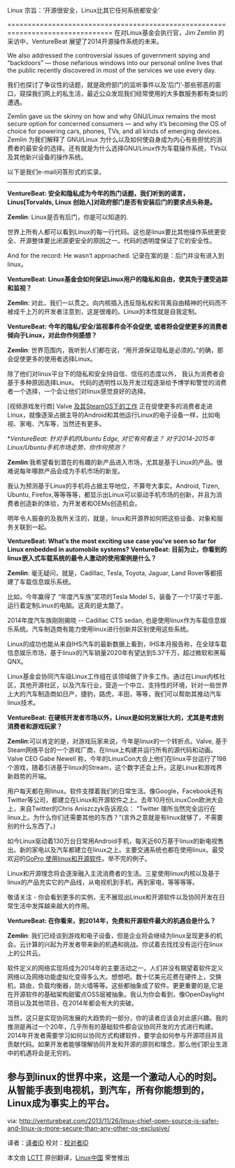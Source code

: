 Linux 宗旨：‘开源很安全，Linux比其它任何系统都安全’

================================================================================
在对Linux基金会执行官，Jim Zemlin 的采访中，VentureBeat 展望了2014开源操作系统的未来。

We also addressed the controversial issues of government spying and “backdoors” — those nefarious windows into our personal online lives that the public recently discovered in most of the services we use every day.

我们也探讨了争议性的话题，就是政府部门的监听事件以及‘后门’-那些邪恶的窗口，窥探我们网上的私生活，最近公众发现我们经常使用的大多数服务都有类似的遭遇。

Zemlin gave us the skinny on how and why GNU/Linux remains the most secure option for concerned consumers — and why it’s becoming the OS of choice for powering cars, phones, TVs, and all kinds of emerging devices.  
Zemlin 为我们解释了 GNU/Linux 为什么以及如何使自身成为内心有些担忧的消费者的最安全的选择。还有就是为什么选择GNU/Linux作为车载操作系统，TVs以及其他新兴设备的操作系统。

以下是我们e-mail问答形式的实录。

----------

**VentureBeat: 安全和隐私成为今年的热门话题，我们听到的谣言，Linus[Torvalds, Linux 创始人]对政府部门是否有安装后门的要求点头称是。**

**Zemlin**: Linux是否有后门，你是可以知道的.

世界上所有人都可以看到Linux的每一行代码。这也是linux要比其他操作系统更安全、开源整体要比闭源更安全的原因之一。代码的透明度保证了它的安全性。

And for the record: He wasn’t approached.
记录在案的是：后门并没有进入到linux。

**VentureBeat: Linux基金会如何保证Linux用户的隐私和自由，使其免于遭受追踪和监视？**

**Zemlin**: 对此，我们一以贯之。向内核插入违反隐私权和背离自由精神的代码而不被成千上万的开发者注意到，这是很难的。Linux的本性就是自我定制。

**VentureBeat: 今年的隐私/安全/监视事件会不会促使, 或者将会促使更多的消费者倾向于Linux，对此你作何感想？**

**Zemlin**: 世界范围内，我听到人们都在说，“用开源保证隐私是必须的。”的确，那会促使更多的使用者选择Linux。
   
除了他们对linux平台下的隐私和安全持自信、信任的态度以外， 我认为消费者会基于多种原因选择Linux。
代码的透明性以及开发过程逐渐给予博学和警觉的消费者一个选择，一个会让他们对linux感觉良好的选择。

[视频游戏发行商] Valve [及其SteamOS下的工作][1] 正在促使更多的消费者走进Linux，就像逐渐占据主导的Android和其他运行Linux的电子设备一样，比如电视、家电、汽车等，当然还有更多。

**VentureBeat: 针对手机的Ubuntu Edge, 对它有何看法？ 对于2014-2015年Linux/Ubuntu手机市场走势，你作何预测？*

**Zemlin**:我希望看到潜在的有趣的新产品进入市场，尤其是基于Linux的产品。很难说每年哪款产品会成为手机市场的新宠。

我认为预测基于Linux的手机将占据主导地位，不算夸大事实。Android, Tizen, Ubuntu, Firefox,等等等等，都显示出Linux可以驱动手机市场的创新，并且为消费者创造新的体验，为开发者和OEMs创造机会。

明年令人振奋的及我所关注的，就是，linux和开源界如何把这些设备、对象和服务关联到一起。

**VentureBeat: What’s the most exciting use case you’ve seen so far for Linux embedded in automobile systems?**
**VentureBeat: 目前为止，你看到的linux嵌入式车载系统的最令人激动的使用案例是什么？**

**Zemlin**: 毫无疑问，就是，Cadillac, Tesla, Toyota, Jaguar, Land Rover等都搭建了车载信息娱乐系统。

比如，今年赢得了 “年度汽车族”奖项的Tesla Model S，装备了一个17英寸平面、运行着定制Linux的电脑。这真的是太酷了。

2014年度汽车族刚刚揭晓 --  Cadillac CTS sedan, 也是使用linux作为车载信息娱乐系统。汽车制造商有能力使用linux进行创新并区别使用这些系统。

Linux的成功也能从来自IHS汽车的最新数据上看到，IHS本月报告称，在全球车载信息娱乐市场，基于linux的汽车销量2020年有望达到5.37千万，超过微软和黑莓QNX。

Linux基金会协同汽车级Linux工作组在该领域做了许多工作。通过在Linux内核社区，其他开源社区，以及汽车行业，营造一个中立、支持性的环境，针对一些世界上大的汽车制造商如日产，捷豹，路虎，丰田，等等，我们可以帮助其推动汽车linux技术。

**VentureBeat: 在硬核开发者市场以外，Linux是如何发展壮大的，尤其是考虑到消费者和游戏玩家？**
  
**Zemlin**:可以肯定的是，对游戏玩家来说，今年是linux的一个转折点。Valve, 基于Steam网络平台的一个游戏厂商，在linux上构建并运行所有的源代码和动画。Valve CEO Gabe Newell 称，今年的LinuxCon大会上他们在linux平台运行了198个游戏，随着引进基于linux的Stream，这个数字还会上升。这是Linux和游戏界新趋势的开端。

用户每天都在用linux。软件支撑着我们的日常生活。像Google，Facebook还有Twitter等公司，都建立在Linux和开源软件之上。去年10月份LinuxCon欧洲大会上，来自Twitter的Chris Aniszczyk告诉观众：
“Twitter 理所当然完全运行在linux上。为什么你们还需要其他的东西？”(言外之意就是有linux就够了，不需要别的什么东西了。)

如今Linux驱动着130万台日常用Android手机，每天近60万基于linux的新电视售出。新的家电以及汽车都建立在linux之上。主要交通系统也都在使用linux。最受欢迎的[GoPro 使用linux和开源软件][2]。举不完的例子。

Linux和开源理念将会逐渐融入主流消费者的生活。三星使用linux内核以及基于linux的产品充实它的产品线，从电视机到手机，再到家电，等等等等。

敬请关注 - 你会看到更多的实例，无不展现出Linux和开源软件以及协同开发在日常生活中发挥越来越大的作用。

**VentureBeat: 在你看来，到2014年，免费和开源软件最大的机遇会是什么？**

**Zemlin**: 我们已经谈到游戏和电子设备，但是企业将会继续为linux呈现更多的机会。云计算的兴起为开发者带来新的机遇和挑战。你试着去找找没有运行在linux上的公共云。

软件定义的网络实现将成为2014年的主要活动之一。人们并没有期望着软件定义网络以及网络功能虚拟化变得多么大。想想吧。数十亿美元花费在硬件上，交换机，路由，负载均衡器，防火墙等等。这些都抽象成了软件。更更重要的是,它是在开源软件的基础架构甜蜜点OSS层被抽象。我认为你会看到，像OpenDaylight项目以及其他项目，在2014年都会有大的突破。
 
当然，这只是实现协同发展的大趋势的一部分，你的读者应该会对此感兴趣。我的推测是再过一个20年，几乎所有的基础软件都会议协同开发的方式进行构建。2014年开发者需要学习如何以协同方式构建软件，要学会如何参与开源项目并且贡献代码。如果开发者能够理解协同开发和开源的原则和理念，那么他们职业生涯中的机遇将会是无穷的。

参与到linux的世界中来，这是一个激动人心的时刻。从智能手表到电视机，到汽车，所有你能想到的，Linux成为事实上的平台。
--------------------------------------------------------------------------------

via: http://venturebeat.com/2013/11/26/linux-chief-open-source-is-safer-and-linux-is-more-secure-than-any-other-os-exclusive/

译者：[译者ID](https://github.com/l3b2w1) 校对：[校对者ID](https://github.com/校对者ID)
 
本文由 [LCTT](https://github.com/LCTT/TranslateProject) 原创翻译，[Linux中国](http://linux.cn/) 荣誉推出

[1]:http://venturebeat.com/2013/09/23/steamos-valves-linux-based-operating-system-for-the-tv-and-living-room/
[2]:http://gopro.com/support/open-source
